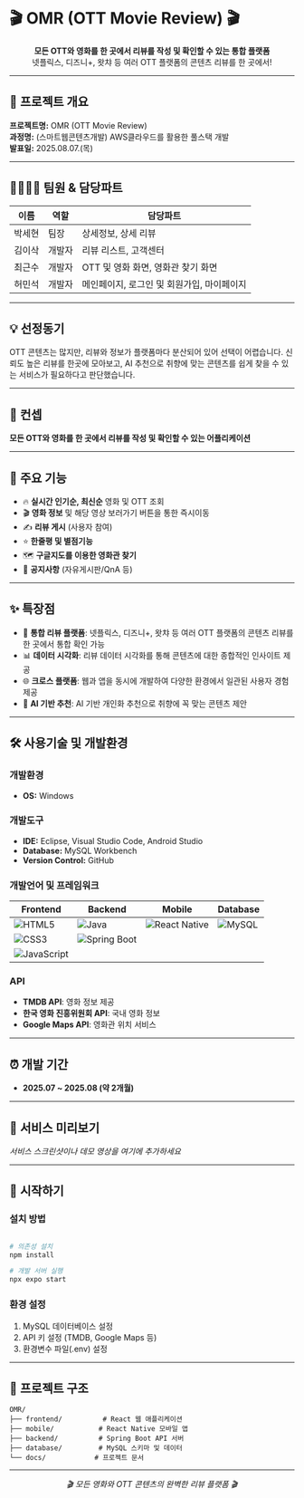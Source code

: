 # 🎬 OMR (OTT Movie Review) 🎬

<p align="center">
  <b>모든 OTT와 영화를 한 곳에서 리뷰를 작성 및 확인할 수 있는 통합 플랫폼</b><br/>
  넷플릭스, 디즈니+, 왓챠 등 여러 OTT 플랫폼의 콘텐츠 리뷰를 한 곳에서!
</p>

---

## 🚀 프로젝트 개요

**프로젝트명:** OMR (OTT Movie Review)  
**과정명:** (스마트웹콘텐츠개발) AWS클라우드를 활용한 풀스택 개발  
**발표일:** 2025.08.07.(목)  

---

## 👨‍👩‍👧‍👦 팀원 & 담당파트

| 이름      | 역할         | 담당파트      |
| --------- | ------------| -------------- |
| 박세현    | 팀장  | 상세정보, 상세 리뷰 |
| 김이삭    | 개발자      | 리뷰 리스트, 고객센터      |
| 최근수    | 개발자      | OTT 및 영화 화면, 영화관 찾기 화면      |
| 허민석    | 개발자      | 메인페이지, 로그인 및 회원가입, 마이페이지      |

---

## 💡 선정동기

OTT 콘텐츠는 많지만, 리뷰와 정보가 플랫폼마다 분산되어 있어 선택이 어렵습니다. 신뢰도 높은 리뷰를 한곳에 모아보고, AI 추천으로 취향에 맞는 콘텐츠를 쉽게 찾을 수 있는 서비스가 필요하다고 판단했습니다.

---

## 🎯 컨셉

**모든 OTT와 영화를 한 곳에서 리뷰를 작성 및 확인할 수 있는 어플리케이션**

---

## 🌟 주요 기능

- 🔥 **실시간 인기순, 최신순** 영화 및 OTT 조회
- 🎬 **영화 정보** 및 해당 영상 보러가기 버튼을 통한 즉시이동
- ✍️ **리뷰 게시** (사용자 참여)
- ⭐ **한줄평 및 별점기능**
- 🗺️ **구글지도를 이용한 영화관 찾기**
- 📢 **공지사항** (자유게시판/QnA 등)

---

## ✨ 특장점

- 🎯 **통합 리뷰 플랫폼**: 넷플릭스, 디즈니+, 왓챠 등 여러 OTT 플랫폼의 콘텐츠 리뷰를 한 곳에서 통합 확인 가능
- 📊 **데이터 시각화**: 리뷰 데이터 시각화를 통해 콘텐츠에 대한 종합적인 인사이트 제공
- 🌐 **크로스 플랫폼**: 웹과 앱을 동시에 개발하여 다양한 환경에서 일관된 사용자 경험 제공
- 🤖 **AI 기반 추천**: AI 기반 개인화 추천으로 취향에 꼭 맞는 콘텐츠 제안

---

## 🛠️ 사용기술 및 개발환경

### 개발환경
- **OS:** Windows

### 개발도구
- **IDE:** Eclipse, Visual Studio Code, Android Studio
- **Database:** MySQL Workbench
- **Version Control:** GitHub

### 개발언어 및 프레임워크

| Frontend               | Backend        | Mobile          | Database      |
| ---------------------- | ------------- | --------------- | ------------- |
| ![HTML5](https://img.shields.io/badge/HTML5-E34F26?style=flat&logo=html5&logoColor=white) | ![Java](https://img.shields.io/badge/Java-007396?style=flat&logo=java&logoColor=white) | ![React Native](https://img.shields.io/badge/React_Native-20232A?style=flat&logo=react&logoColor=61DAFB) | ![MySQL](https://img.shields.io/badge/MySQL-4479A1?style=flat&logo=mysql&logoColor=white) |
| ![CSS3](https://img.shields.io/badge/CSS3-1572B6?style=flat&logo=css3&logoColor=white) | ![Spring Boot](https://img.shields.io/badge/Spring_Boot-6DB33F?style=flat&logo=spring-boot&logoColor=white) |  |  |
| ![JavaScript](https://img.shields.io/badge/JavaScript-F7DF1E?style=flat&logo=javascript&logoColor=black) |  |  |  |

### API
- **TMDB API**: 영화 정보 제공
- **한국 영화 진흥위원회 API**: 국내 영화 정보
- **Google Maps API**: 영화관 위치 서비스

---

## ⏰ 개발 기간

- **2025.07 ~ 2025.08 (약 2개월)**

---

## 🎥 서비스 미리보기

*서비스 스크린샷이나 데모 영상을 여기에 추가하세요*

---

## 🚀 시작하기

### 설치 방법

```bash

# 의존성 설치
npm install

# 개발 서버 실행
npx expo start
```

### 환경 설정

1. MySQL 데이터베이스 설정
2. API 키 설정 (TMDB, Google Maps 등)
3. 환경변수 파일(.env) 설정

---

## 📁 프로젝트 구조

```
OMR/
├── frontend/          # React 웹 애플리케이션
├── mobile/           # React Native 모바일 앱
├── backend/          # Spring Boot API 서버
├── database/         # MySQL 스키마 및 데이터
└── docs/            # 프로젝트 문서
```

---

<p align="center">
  <i>🎬 모든 영화와 OTT 콘텐츠의 완벽한 리뷰 플랫폼 🎬</i>
</p>
